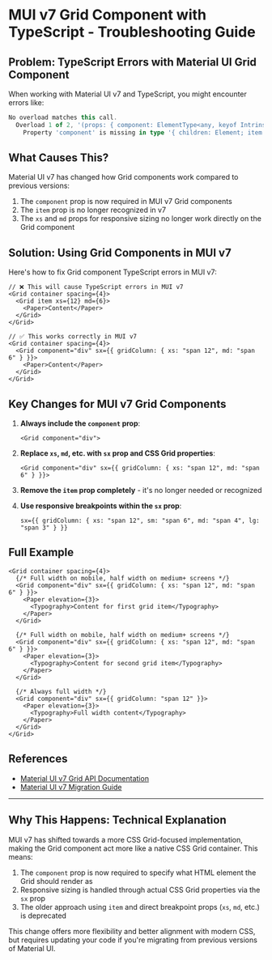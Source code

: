 # MUI v7 Grid Component with TypeScript - Troubleshooting Guide

## Problem: TypeScript Errors with Material UI Grid Component

When working with Material UI v7 and TypeScript, you might encounter errors like:

```typescript
No overload matches this call.
  Overload 1 of 2, '(props: { component: ElementType<any, keyof IntrinsicElements>; } & GridBaseProps & { sx?: SxProps<Theme> | undefined; } & SystemProps<...> & Omit<...>): Element | null', gave the following error.
    Property 'component' is missing in type '{ children: Element; item: true; xs: number; md: number; }' but required in type '{ component: ElementType<any, keyof IntrinsicElements>; }'.
```

## What Causes This?

Material UI v7 has changed how Grid components work compared to previous versions:

1. The `component` prop is now required in MUI v7 Grid components
2. The `item` prop is no longer recognized in v7
3. The `xs` and `md` props for responsive sizing no longer work directly on the Grid component

## Solution: Using Grid Components in MUI v7

Here's how to fix Grid component TypeScript errors in MUI v7:

```tsx
// ❌ This will cause TypeScript errors in MUI v7
<Grid container spacing={4}>
  <Grid item xs={12} md={6}>
    <Paper>Content</Paper>
  </Grid>
</Grid>

// ✅ This works correctly in MUI v7
<Grid container spacing={4}>
  <Grid component="div" sx={{ gridColumn: { xs: "span 12", md: "span 6" } }}>
    <Paper>Content</Paper>
  </Grid>
</Grid>
```

## Key Changes for MUI v7 Grid Components

1. **Always include the `component` prop**:

   ```tsx
   <Grid component="div">
   ```

2. **Replace `xs`, `md`, etc. with `sx` prop and CSS Grid properties**:

   ```tsx
   <Grid component="div" sx={{ gridColumn: { xs: "span 12", md: "span 6" } }}>
   ```

3. **Remove the `item` prop completely** - it's no longer needed or recognized

4. **Use responsive breakpoints within the `sx` prop**:

   ```tsx
   sx={{ gridColumn: { xs: "span 12", sm: "span 6", md: "span 4", lg: "span 3" } }}
   ```

## Full Example

```tsx
<Grid container spacing={4}>
  {/* Full width on mobile, half width on medium+ screens */}
  <Grid component="div" sx={{ gridColumn: { xs: "span 12", md: "span 6" } }}>
    <Paper elevation={3}>
      <Typography>Content for first grid item</Typography>
    </Paper>
  </Grid>
  
  {/* Full width on mobile, half width on medium+ screens */}
  <Grid component="div" sx={{ gridColumn: { xs: "span 12", md: "span 6" } }}>
    <Paper elevation={3}>
      <Typography>Content for second grid item</Typography>
    </Paper>
  </Grid>
  
  {/* Always full width */}
  <Grid component="div" sx={{ gridColumn: "span 12" }}>
    <Paper elevation={3}>
      <Typography>Full width content</Typography>
    </Paper>
  </Grid>
</Grid>
```

## References

- [Material UI v7 Grid API Documentation](https://mui.com/material-ui/api/grid/)
- [Material UI v7 Migration Guide](https://mui.com/material-ui/migration/upgrade-to-v7/)

---

## Why This Happens: Technical Explanation

MUI v7 has shifted towards a more CSS Grid-focused implementation, making the Grid component act more like a native CSS Grid container. This means:

1. The `component` prop is now required to specify what HTML element the Grid should render as
2. Responsive sizing is handled through actual CSS Grid properties via the `sx` prop
3. The older approach using `item` and direct breakpoint props (`xs`, `md`, etc.) is deprecated

This change offers more flexibility and better alignment with modern CSS, but requires updating your code if you're migrating from previous versions of Material UI.
